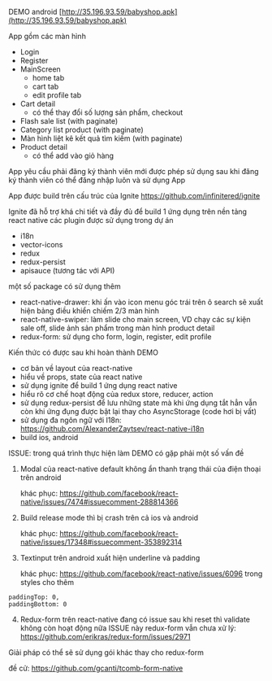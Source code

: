 DEMO android
[http://35.196.93.59/babyshop.apk](http://35.196.93.59/babyshop.apk)


App gồm các màn hình
- Login
- Register
- MainScreen
	+ home tab
	+ cart tab
	+ edit profile tab
- Cart detail
	+ có thể thay đổi số lượng sản phẩm, checkout
- Flash sale list (with paginate)
- Category list product (with paginate)
- Màn hình liệt kê kết quả tìm kiếm (with paginate)
- Product detail
	+ có thể add vào giỏ hàng

App yêu cầu phải đăng ký thành viên mới được phép sử dụng
sau khi đăng ký thành viên có thể đăng nhập luôn và sử dụng App


App được build trên cấu trúc của Ignite
https://github.com/infinitered/ignite

Ignite đã hỗ trợ khá chi tiết và đầy đủ để build 1 ứng dụng trên nền tảng react native
các plugin được sử dụng trong dự án
+ i18n
+ vector-icons
+ redux
+ redux-persist
+ apisauce (tương tác với API)

một số package có sử dụng thêm
+ react-native-drawer: khi ấn vào icon menu góc trái trên ô search sẽ xuất hiện bảng điều khiển chiếm 2/3 màn hình
+ react-native-swiper: làm slide cho main screen, VD chạy các sự kiện sale off, slide ảnh sản phẩm trong màn hình product detail
+ redux-form: sử dụng cho form, login, register, edit profile


Kiến thức có được sau khi hoàn thành DEMO
- cơ bản về layout của react-native
- hiểu về props, state của react native
- sử dụng ignite để build 1 ứng dụng react native
- hiểu rõ cơ chế hoạt động của redux store, reducer, action
- sử dụng redux-persist để lưu những state mà khi ứng dụng tắt hẳn vẫn còn khi ứng đụng được bật lại thay cho AsyncStorage (code hơi bị vất)
- sử dụng đa ngôn ngữ với I18n: https://github.com/AlexanderZaytsev/react-native-i18n
- build ios, android


ISSUE:
trong quá trình thực hiện làm DEMO có gặp phải một số vấn đề

1. Modal của react-native default không ẩn thanh trạng thái của điện thoại trên android

    khác phục: https://github.com/facebook/react-native/issues/7474#issuecomment-288814366

2. Build release mode thì bị crash trên cả ios và android

    khác phục: https://github.com/facebook/react-native/issues/17348#issuecomment-353892314

3. Textinput trên android xuất hiện underline và padding
	
    khác phục: https://github.com/facebook/react-native/issues/6096
	trong styles cho thêm	
```
paddingTop: 0,
paddingBottom: 0
```

4. Redux-form trên react-native đang có issue sau khi reset thì validate không còn hoạt động nữa
ISSUE này redux-form vẫn chưa xử lý: https://github.com/erikras/redux-form/issues/2971

Giải pháp có thể sẽ sử dụng gói khác thay cho redux-form

đề cử: https://github.com/gcanti/tcomb-form-native


